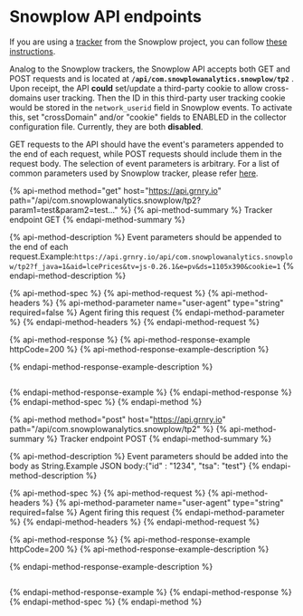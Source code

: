 # Snowplow API endpoints

If you are using a [tracker](https://github.com/snowplow/snowplow/wiki/trackers) from the Snowplow project, you can follow [these instructions](https://docs.grnry.io/~/edit/drafts/-LUjJ4toeH9b8wlj-_8p/user-guide/using-the-javascript-tracker).

Analog to the Snowplow trackers, the Snowplow API accepts both GET and POST requests and is located at **`/api/com.snowplowanalytics.snowplow/tp2`** . Upon receipt, the API **could** set/update a third-party cookie to allow cross-domains user tracking. Then the ID in this third-party user tracking cookie would be stored in the `network_userid` field in Snowplow events. To activate this, set "crossDomain" and/or "cookie" fields to ENABLED in the collector configuration file. Currently, they are both **disabled**.

GET requests to the API should have the event's parameters appended to the end of each request, while POST requests should include them in the request body. The selection of event parameters is arbitrary. For a list of common parameters used by Snowplow tracker, please refer [here](https://github.com/snowplow/snowplow/wiki/snowplow-tracker-protocol).

{% api-method method="get" host="https://api.grnry.io" path="/api/com.snowplowanalytics.snowplow/tp2?param1=test&param2=test..." %}
{% api-method-summary %}
Tracker endpoint GET
{% endapi-method-summary %}

{% api-method-description %}
Event parameters should be appended to the end of each request.Example:`https://api.grnry.io/api/com.snowplowanalytics.snowplow/tp2?f_java=1&aid=lcePrices&tv=js-0.26.1&e=pv&ds=1105x390&cookie=1`
{% endapi-method-description %}

{% api-method-spec %}
{% api-method-request %}
{% api-method-headers %}
{% api-method-parameter name="user-agent" type="string" required=false %}
Agent firing this request
{% endapi-method-parameter %}
{% endapi-method-headers %}
{% endapi-method-request %}

{% api-method-response %}
{% api-method-response-example httpCode=200 %}
{% api-method-response-example-description %}

{% endapi-method-response-example-description %}

```text

```
{% endapi-method-response-example %}
{% endapi-method-response %}
{% endapi-method-spec %}
{% endapi-method %}

{% api-method method="post" host="https://api.grnry.io" path="/api/com.snowplowanalytics.snowplow/tp2" %}
{% api-method-summary %}
Tracker endpoint POST
{% endapi-method-summary %}

{% api-method-description %}
Event parameters should be added into the body as String.Example JSON body:{"id" : "1234", "tsa": "test"}
{% endapi-method-description %}

{% api-method-spec %}
{% api-method-request %}
{% api-method-headers %}
{% api-method-parameter name="user-agent" type="string" required=false %}
Agent firing this request
{% endapi-method-parameter %}
{% endapi-method-headers %}
{% endapi-method-request %}

{% api-method-response %}
{% api-method-response-example httpCode=200 %}
{% api-method-response-example-description %}

{% endapi-method-response-example-description %}

```text

```
{% endapi-method-response-example %}
{% endapi-method-response %}
{% endapi-method-spec %}
{% endapi-method %}


